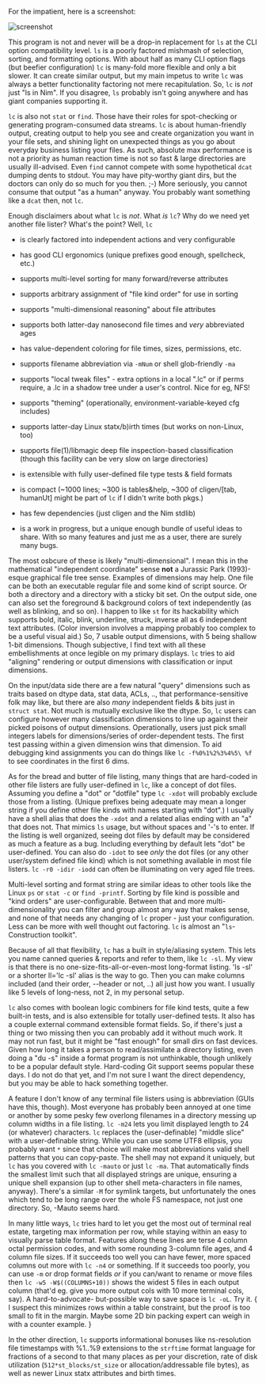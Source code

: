 For the impatient, here is a screenshot:

![screenshot](https://raw.githubusercontent.com/c-blake/lc/master/ss.png)

This program is not and never will be a drop-in replacement for `ls` at the CLI
option compatibility level.  `ls` is a poorly factored mishmash of selection,
sorting, and formatting options.  With about half as many CLI option flags (but
beefier configuration) `lc` is many-fold more flexible and only a bit slower.
It can create similar output, but my main impetus to write `lc` was always a
better functionality factoring not mere recapitulation.  So, `lc` is *not* just
"ls in Nim".  If you disagree, `ls` probably isn't going anywhere and has giant
companies supporting it.

`lc` is also not `stat` or `find`.  Those have their roles for spot-checking or
generating program-consumed data streams.  `lc` is about human-friendly output,
creating output to help you see and create organization you want in your file
sets, and shining light on unexpected things as you go about everyday business
listing your files.  As such, absolute max performance is not a priority as
human reaction time is not so fast & large directories are usually ill-advised.
Even `find` cannot compete with some hypothetical `dcat` dumping dents to
stdout.  You may have pity-worthy giant dirs, but the doctors can only do so
much for you then. ;-)  More seriously, you cannot consume that output "as a
human" anyway.  You probably want something like a `dcat` then, not `lc`.

Enough disclaimers about what `lc` is *not*.  What *is* `lc`?  Why do we need
yet another file lister?  What's the point?  Well, `lc`

 - is clearly factored into independent actions and very configurable

 - has good CLI ergonomics (unique prefixes good enough, spellcheck, etc.)

 - supports multi-level sorting for many forward/reverse attributes

 - supports arbitrary assignment of "file kind order" for use in sorting

 - supports "multi-dimensional reasoning" about file attributes

 - supports both latter-day nanosecond file times and *very* abbreviated ages

 - has value-dependent coloring for file times, sizes, permissions, etc.

 - supports filename abbreviation via `-mNum` or shell glob-friendly `-ma`

 - supports "local tweak files" - extra options in a local ".lc" or if perms
   require, a .lc in a shadow tree under a user's control.  Nice for eg, NFS!

 - supports "theming" (operationally, environment-variable-keyed cfg includes)

 - supports latter-day Linux statx/b)irth times (but works on non-Linux, too)

 - supports file(1)/libmagic deep file inspection-based classification (though
   this facility can be very slow on large directories)

 - is extensible with fully user-defined file type tests & field formats

 - is compact (~1000 lines; ~300 is tables&help, ~300 of cligen/[tab, humanUt]
               might be part of `lc` if I didn't write both pkgs.)

 - has few dependencies (just cligen and the Nim stdlib)

 - is a work in progress, but a unique enough bundle of useful ideas to share.
   With so many features and just me as a user, there are surely many bugs.

The most osbcure of these is likely "multi-dimensional".  I mean this in the
mathematical "independent coordinate" sense **not** a Jurassic Park (1993)-esque
graphical file tree sense.  Examples of dimensions may help.  One file can be
both an executable regular file and some kind of script source.  Or both a
directory and a directory with a sticky bit set.  On the output side, one can
also set the foreground & background colors of text independently (as well as
blinking, and so on).  I happen to like `st` for its hackability which supports
bold, italic, blink, underline, struck, inverse all as 6 independent text
attributes. (Color inversion involves a mapping probably too complex to be a
useful visual aid.)  So, 7 usable output dimensions, with 5 being shallow 1-bit
dimensions.  Though subjective, I find text with all these embellishments at
once legible on my primary displays.  `lc` tries to aid "aligning" rendering or
output dimensions with classification or input dimensions.

On the input/data side there are a few natural "query" dimensions such as traits
based on dtype data, stat data, ACLs, .., that performance-sensitive folk may
like, but there are also *many* independent fields & bits just in `struct stat`.
Not much is mutually exclusive like the dtype.  So, `lc` users can configure
however many classification dimensions to line up against their picked poisons
of output dimensions.  Operationally, users just pick small integers labels for
dimensions/series of order-dependent tests.  The first test passing within a
given dimension wins that dimension.  To aid debugging kind assignments you can
do things like `lc -f%0%1%2%3%4%5\ %f` to see coordinates in the first 6 dims.

As for the bread and butter of file listing, many things that are hard-coded in
other file listers are fully user-defined in `lc`, like a concept of dot files.
Assuming you define a "dot" or "dotfile" type `lc -xdot` will probably exclude
those from a listing.  (Unique prefixes being adequate may mean a longer string
if you define other file kinds with names starting with "dot".)  I usually have
a shell alias that does the `-xdot` and a related alias ending with an "a" that
does not.  That mimics `ls` usage, but without spaces and '-'s to enter.  If the
listing is well organized, seeing dot files by default may be considered as much
a feature as a bug.  Including everything by default lets "dot" be user-defined.
You can also do `-idot` to see *only* the dot files (or any other user/system
defined file kind) which is not something available in most file listers.  `lc
-r0 -idir -iodd` can often be illuminating on very aged file trees.

Multi-level sorting and format string are similar ideas to other tools like the
Linux `ps` or `stat -c` or `find -printf`.  Sorting by file kind is possible and
"kind orders" are user-configurable.  Between that and more multi-dimensionality
you can filter and group almost any way that makes sense, and none of that needs
any changing of `lc` proper - just your configuration.  Less can be more with
well thought out factoring.  `lc` is almost an "`ls`-Construction toolkit".

Because of all that flexibility, `lc` has a built in style/aliasing system.
This lets you name canned queries & reports and refer to them, like `lc -sl`.
My view is that there is no one-size-fits-all-or-even-most long-format listing.
'ls -sl' or a shorter ll='lc -sl' alias is the way to go.  Then you can make
columns included (and their order, --header or not, ..) all just how you want.
I usually like 5 levels of long-ness, not 2, in my personal setup.

`lc` also comes with boolean logic combiners for file kind tests, quite a few
built-in tests, and is also extensible for totally user-defined tests.  It also
has a couple external command extensible format fields.  So, if there's just a
thing or two missing then you can probably add it without much work.  It may
not run fast, but it might be "fast enough" for small dirs on fast devices.
Given how long it takes a person to read/assimilate a directory listing, even
doing a "du -s" inside a format program is not unthinkable, though unlikely to
be a popular default style.  Hard-coding Git support seems popular these days.
I do not do that yet, and I'm not sure I want the direct dependency, but you may
be able to hack something together.

A feature I don't know of any terminal file listers using is abbreviation (GUIs
have this, though).  Most everyone has probably been annoyed at one time or
another by some pesky few overlong filenames in a directory messing up column
widths in a file listing.  `lc -m24` lets you limit displayed length to 24 (or
whatever) characters.  `lc` replaces the (user-definable) "middle slice" with a
user-definable string.  While you can use some UTF8 ellipsis, you probably want
`*` since that choice will make most abbreviations valid shell patterns that you
can copy-paste.  The shell may not expand it uniquely, but `lc` has you covered
with `lc -mauto` or just `lc -ma`.  That automatically finds the smallest limit
such that all displayed strings are unique, ensuring a unique shell expansion
(up to other shell meta-characters in file names, anyway).  There's a similar
`-M` for symlink targets, but unfortunately the ones which tend to be long range
over the whole FS namespace, not just one directory.  So, -Mauto seems hard.

In many little ways, `lc` tries hard to let you get the most out of terminal
real estate, targeting max information per row, while staying within an easy
to visually parse table format.  Features along these lines are terse 4 column
octal permission codes, and with some rounding 3-column file ages, and 4 column
file sizes.  If it succeeds too well you can have fewer, more spaced columns out
more with `lc -n4` or something.  If it succeeds too poorly, you can use `-m`
or drop format fields *or* if you can/want to rename or move files then `lc -w5
-W$((COLUMNS+10))` shows the widest 5 files in each output column (that'd eg.
give you more output cols with 10 more terminal cols, say).  A hard-to-advocate-
but-possible way to save space is `lc -oL`.  Try it.  { I suspect this minimizes
rows within a table constraint, but the proof is too small to fit in the margin.
Maybe some 2D bin packing expert can weigh in with a counter example. }

In the other direction, `lc` supports informational bonuses like ns-resolution
file timestamps with %1..%9 extensions to the `strftime` format language for
fractions of a second to that many places as per your discretion, rate of disk
utilization (`512*st_blocks/st_size` or allocation/addressable file bytes),
as well as newer Linux statx attributes and birth times.
